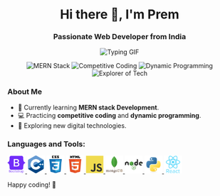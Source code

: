 <h1 align="center">Hi there 👋, I'm Prem</h1>
<h3 align="center">Passionate Web Developer from India</h3>

<p align="center">
  <img width="500" src="https://media.giphy.com/media/qgQUggAC3Pfv687qPC/giphy.gif" alt="Typing GIF">
</p>


<p align="center">
  <img src="https://img.shields.io/badge/-MERN%20Stack-61DAFB?style=flat-square&logo=mongodb&logoColor=white&labelColor=61DAFB" alt="MERN Stack">
  <img src="https://img.shields.io/badge/Competitive%20Coding-%E2%9C%A8-orange" alt="Competitive Coding">
  <img src="https://img.shields.io/badge/Dynamic%20Programming-%F0%9F%94%8D-brightgreen" alt="Dynamic Programming">
  <img src="https://img.shields.io/badge/Explorer%20of%20Tech-%F0%9F%9A%80-blue" alt="Explorer of Tech">
</p>


### About Me

- 🔭 Currently learning **MERN stack Development**.
- 💻 Practicing **competitive coding** and **dynamic programming**.
- 🚀 Exploring new digital technologies.


<h3 align="left">Languages and Tools:</h3>
<p align="left"> <a href="https://getbootstrap.com" target="_blank" rel="noreferrer"> <img src="https://raw.githubusercontent.com/devicons/devicon/master/icons/bootstrap/bootstrap-plain-wordmark.svg" alt="bootstrap" width="40" height="40"/> </a> <a href="https://www.w3schools.com/cpp/" target="_blank" rel="noreferrer"> <img src="https://raw.githubusercontent.com/devicons/devicon/master/icons/cplusplus/cplusplus-original.svg" alt="cplusplus" width="40" height="40"/> </a> <a href="https://www.w3schools.com/css/" target="_blank" rel="noreferrer"> <img src="https://raw.githubusercontent.com/devicons/devicon/master/icons/css3/css3-original-wordmark.svg" alt="css3" width="40" height="40"/> </a> <a href="https://www.w3.org/html/" target="_blank" rel="noreferrer"> <img src="https://raw.githubusercontent.com/devicons/devicon/master/icons/html5/html5-original-wordmark.svg" alt="html5" width="40" height="40"/> </a> <a href="https://developer.mozilla.org/en-US/docs/Web/JavaScript" target="_blank" rel="noreferrer"> <img src="https://raw.githubusercontent.com/devicons/devicon/master/icons/javascript/javascript-original.svg" alt="javascript" width="40" height="40"/> </a> <a href="https://www.mongodb.com/" target="_blank" rel="noreferrer"> <img src="https://raw.githubusercontent.com/devicons/devicon/master/icons/mongodb/mongodb-original-wordmark.svg" alt="mongodb" width="40" height="40"/> </a> <a href="https://nodejs.org" target="_blank" rel="noreferrer"> <img src="https://raw.githubusercontent.com/devicons/devicon/master/icons/nodejs/nodejs-original-wordmark.svg" alt="nodejs" width="40" height="40"/> </a> <a href="https://www.python.org" target="_blank" rel="noreferrer"> <img src="https://raw.githubusercontent.com/devicons/devicon/master/icons/python/python-original.svg" alt="python" width="40" height="40"/> </a> <a href="https://reactjs.org/" target="_blank" rel="noreferrer"> <img src="https://raw.githubusercontent.com/devicons/devicon/master/icons/react/react-original-wordmark.svg" alt="react" width="40" height="40"/> </a> </p>


Happy coding! 🌟
